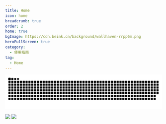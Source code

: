 ```yaml
---
title: Home
icon: home
breadcrumb: true
order: 2
home: true
bgImage: https://cdn.beink.cn/background/wallhaven-rrpp6m.png
heroFullScreen: true
category:
  - 使用指南
tag:
  - Home
---
```


![](https://raw.githubusercontent.com/ToTryEveryThing/ToTryEveryThing/output/github-contribution-grid-snake.svg)


[![](https://img.shields.io/badge/Tool-badge-blue)](https://mvnrepository.com/) [![](https://img.shields.io/badge/Tool-Maven-red)](https://mvnrepository.com/)







